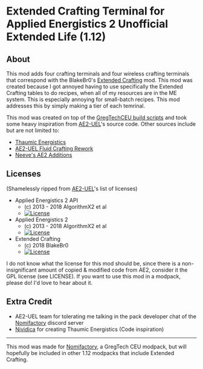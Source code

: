 # Extended Crafting Terminal for Applied Energistics 2 Unofficial Extended Life (1.12)


## About
This mod adds four crafting terminals and four wireless crafting terminals that correspond with the BlakeBr0's [Extended Crafting](https://github.com/BlakeBr0/ExtendedCrafting) mod. This mod was created because I got annoyed having to use specifically the Extended Crafting tables to do recipes, when all of my resources are in the ME system. This is especially annoying for small-batch recipes. This mod addresses this by simply making a tier of each temrinal.

This mod was created on top of the [GregTechCEU build scripts](https://github.com/GregTechCEu/Buildscripts) and took some heavy inspiration from [AE2-UEL](https://github.com/AE2-UEL/Applied-Energistics-2)'s source code. Other sources include but are not limited to:
 - [Thaumic Energistics](https://github.com/Nividica/ThaumicEnergistics)
 - [AE2-UEL Fluid Crafting Rework](https://github.com/AE2-UEL/AE2FluidCraft-Rework)
 - [Neeve's AE2 Additions](https://github.com/AE2-UEL/NAE2)


## Licenses 
(Shamelessly ripped from [AE2-UEL](https://github.com/AE2-UEL/Applied-Energistics-2/blob/master/README.md#license)'s list of licenses)
* Applied Energistics 2 API
  - (c) 2013 - 2018 AlgorithmX2 et al
  - [![License](https://img.shields.io/badge/License-MIT-red.svg?style=flat-square)](http://opensource.org/licenses/MIT)
* Applied Energistics 2
  - (c) 2013 - 2018 AlgorithmX2 et al
  - [![License](https://img.shields.io/badge/License-LGPLv3-blue.svg?style=flat-square)](https://raw.githubusercontent.com/AppliedEnergistics/Applied-Energistics-2/rv2/LICENSE)
* Extended Crafting
  - (c) 2018 BlakeBr0
  - [![License](https://img.shields.io/badge/license-MIT-blue?style=flat-square)](https://github.com/BlakeBr0/ExtendedCrafting/blob/1.21/LICENSE)
 
I do not know what the license for this mod should be, since there is a non-insignificant amount of copied & modified code from AE2, consider it the GPL license (see LICENSE). If you want to use this mod in a modpack, please do! I'd love to hear about it.

## Extra Credit

 * AE2-UEL team for tolerating me talking in the pack developer chat of the [Nomifactory](https://discord.com/invite/nomifactory) discord server
 * [Nividica](https://github.com/Nividica) for creating Thaumic Energistics (Code inspiration)


----

This mod was made for [Nomifactory](https://www.curseforge.com/minecraft/modpacks/nomifactory), a GregTech CEU modpack, but will hopefully be included in other 1.12 modpacks that include Extended Crafting.
